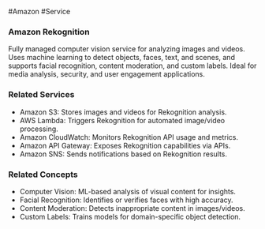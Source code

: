 #Amazon #Service 
### Amazon Rekognition

Fully managed computer vision service for analyzing images and videos. Uses machine learning to detect objects, faces, text, and scenes, and supports facial recognition, content moderation, and custom labels. Ideal for media analysis, security, and user engagement applications.

### Related Services

- Amazon S3: Stores images and videos for Rekognition analysis.
- AWS Lambda: Triggers Rekognition for automated image/video processing.
- Amazon CloudWatch: Monitors Rekognition API usage and metrics.
- Amazon API Gateway: Exposes Rekognition capabilities via APIs.
- Amazon SNS: Sends notifications based on Rekognition results.

### Related Concepts

- Computer Vision: ML-based analysis of visual content for insights.
- Facial Recognition: Identifies or verifies faces with high accuracy.
- Content Moderation: Detects inappropriate content in images/videos.
- Custom Labels: Trains models for domain-specific object detection.